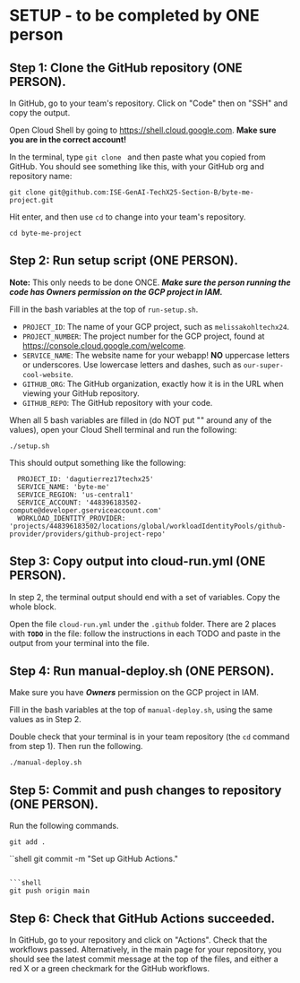 # SETUP - to be completed by ONE person

## Step 1: Clone the GitHub repository (ONE PERSON).

In GitHub, go to your team's repository. Click on "Code" then on "SSH" and copy the output.

Open Cloud Shell by going to https://shell.cloud.google.com. **Make sure you are in the correct account!**

In the terminal, type `git clone ` and then paste what you copied from GitHub. You should see something like this, with your GitHub org and repository name:

```shell
git clone git@github.com:ISE-GenAI-TechX25-Section-B/byte-me-project.git
```

Hit enter, and then use `cd` to change into your team's repository.

```shell
cd byte-me-project
```

## Step 2: Run setup script (ONE PERSON).

**Note:** This only needs to be done ONCE. ***Make sure the person running the code has Owners permission on the GCP project in IAM.***

Fill in the bash variables at the top of `run-setup.sh`.

* `PROJECT_ID`: The name of your GCP project, such as `melissakohltechx24`.
* `PROJECT_NUMBER`: The project number for the GCP project, found at https://console.cloud.google.com/welcome.
* `SERVICE_NAME`: The website name for your webapp! **NO** uppercase letters or underscores. Use lowercase letters and dashes, such as `our-super-cool-website`.
* `GITHUB_ORG`: The GitHub organization, exactly how it is in the URL when viewing your GitHub repository.
* `GITHUB_REPO`: The GitHub repository with your code.

When all 5 bash variables are filled in (do NOT put "" around any of the values), open your Cloud Shell terminal and run the following:

```shell
./setup.sh
```

This should output something like the following:

```shell
  PROJECT_ID: 'dagutierrez17techx25'
  SERVICE_NAME: 'byte-me'
  SERVICE_REGION: 'us-central1'
  SERVICE_ACCOUNT: '448396183502-compute@developer.gserviceaccount.com'
  WORKLOAD_IDENTITY_PROVIDER: 'projects/448396183502/locations/global/workloadIdentityPools/github-provider/providers/github-project-repo'
```
## Step 3: Copy output into cloud-run.yml (ONE PERSON).

In step 2, the terminal output should end with a set of variables. Copy the whole block.

Open the file `cloud-run.yml` under the `.github` folder. There are 2 places with **`TODO`** in the file: follow the instructions in each TODO and paste in the output from your terminal into the file.

## Step 4: Run manual-deploy.sh (ONE PERSON).

Make sure you have ***Owners*** permission on the GCP project in IAM.

Fill in the bash variables at the top of `manual-deploy.sh`, using the same values as in Step 2.

Double check that your terminal is in your team repository (the `cd` command from step 1). Then run the following.

```shell
./manual-deploy.sh
```

## Step 5: Commit and push changes to repository (ONE PERSON).

Run the following commands.

```shell
git add .
```

``shell
git commit -m "Set up GitHub Actions."
```

```shell
git push origin main
```

## Step 6: Check that GitHub Actions succeeded.

In GitHub, go to your repository and click on "Actions". Check that the workflows passed. Alternatively, in the main page for your repository, you should see the latest commit message at the top of the files, and either a red X or a green checkmark for the GitHub workflows.
